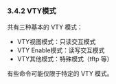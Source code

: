 ### 3.4.2 VTY模式

共有三种基本的 VTY 模式：

- VTY视图模式：只读交互模式
- VTY Enable模式：读写交互模式
- VTY其他模式：特殊模式（tftp 等）

有些命令可能仅限于特定的 VTY 模式。